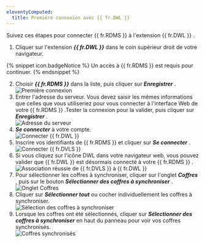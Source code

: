 ```yaml
---
eleventyComputed:
  title: Première connexion avec {{ fr.DWL }}
---
```

Suivez ces étapes pour connecter {{ fr.RDMS }} à l'extension {{ fr.DWL }} .  

1. Cliquer sur l'extension ***{{ fr.DWL }}*** dans le coin supérieur droit de votre navigateur. 

{% snippet icon.badgeNotice %} 
Un accès à {{ fr.RDMS }} est requis pour continuer. 
{% endsnippet %}
 
2. Choisir ***{{ fr.RDMS }}*** dans la liste, puis cliquer sur ***Enregistrer*** .  
![Première connexion](https://webdevolutions.azureedge.net/docs/fr/server/Dwl4016.png) 
1. Entrer l'adresse du serveur. Vous devez saisir les mêmes informations que celles que vous utiliseriez pour vous connecter à l'interface Web de votre {{ fr.RDMS }} .Tester la connexion pour la valider, puis cliquer sur ***Enregistrer*** .  
![Adresse du serveur](https://webdevolutions.azureedge.net/docs/fr/server/Dwl4017.png) 
1. ***Se connecter*** à votre compte.  
![Connecter {{ fr.DWL }}](https://webdevolutions.azureedge.net/docs/fr/server/Dwl4018.png) 
1. Inscrire vos identifiants de {{ fr.RDMS }} et cliquer sur ***Se connecter*** .  
![Connecter {{ fr.DVLS }}](https://webdevolutions.azureedge.net/docs/fr/server/Dwl4019.png) 
1. Si vous cliquez sur l'icône DWL dans votre navigateur web, vous pouvez valider que {{ fr.DWL }} est désormais connecté à votre {{ fr.RDMS }} .  
![Association réussie de {{ fr.DVLS }} à {{ fr.DWL }}](https://webdevolutions.azureedge.net/docs/fr/server/Dwl4020.png) 
1. Pour sélectionner les coffres à synchroniser, cliquer sur l'onglet ***Coffres*** , puis sur le bouton ***Sélectionner des coffres à synchroniser*** .  
![Onglet Coffres](https://webdevolutions.azureedge.net/docs/fr/server/Dwl4051.png) 
1. Cliquer sur ***Sélectionner tout*** ou cocher individuellement les coffres à synchroniser.  
![Sélection des coffres à synchroniser](https://webdevolutions.azureedge.net/docs/fr/server/ServerOp2000.png) 
1. Lorsque les coffres ont été sélectionnés, cliquer sur ***Sélectionner des coffres à synchroniser*** en haut du panneau pour voir vos coffres synchronisés.  
![Coffres synchronisés](https://webdevolutions.azureedge.net/docs/fr/server/Dwl4052.png) 

